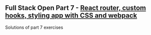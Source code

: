 ## Full Stack Open Part 7 - [React router, custom hooks, styling app with CSS and webpack](https://fullstackopen.com/en/part7)

Solutions of part 7 exercises
